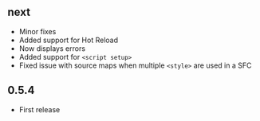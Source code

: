 ## next
- Minor fixes
- Added support for Hot Reload
- Now displays errors
- Added support for `<script setup>`
- Fixed issue with source maps when multiple `<style>` are used in a SFC

## 0.5.4
- First release
